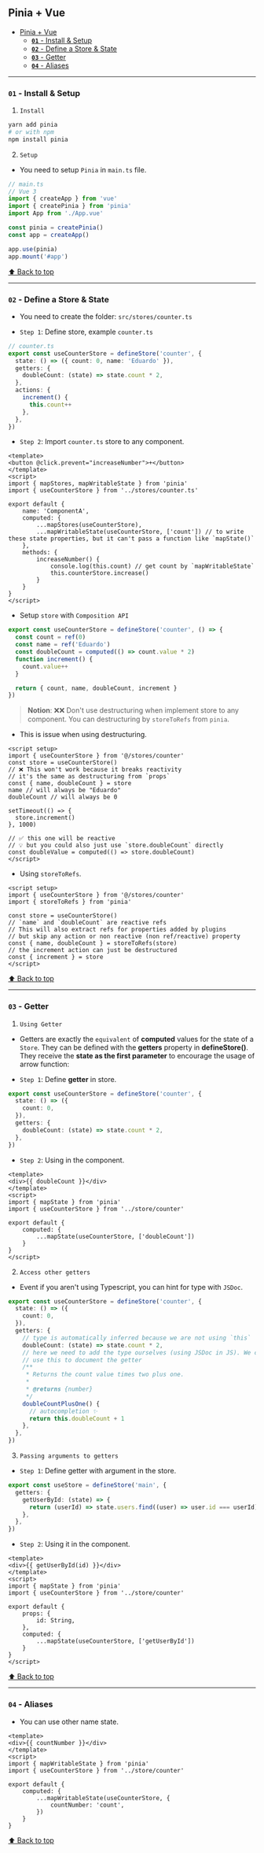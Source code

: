 ## Pinia + Vue

- [Pinia + Vue](#pinia--vue)
  - [**`01`** - Install \& Setup](#01---install--setup)
  - [**`02`** - Define a Store \& State](#02---define-a-store--state)
  - [**`03`** - Getter](#03---getter)
  - [**`04`** - Aliases](#04---aliases)

---

### **`01`** - Install & Setup

1. `Install`

```sh
yarn add pinia
# or with npm
npm install pinia
```

2. `Setup`

- You need to setup `Pinia` in `main.ts` file.

```ts
// main.ts
// Vue 3
import { createApp } from 'vue'
import { createPinia } from 'pinia'
import App from './App.vue'

const pinia = createPinia()
const app = createApp()

app.use(pinia)
app.mount('#app')
```

[⬆️ Back to top](#pinia--vue)

---

### **`02`** - Define a Store & State

- You need to create the folder: `src/stores/counter.ts`

- `Step 1`: Define store, example `counter.ts`

```ts
// counter.ts
export const useCounterStore = defineStore('counter', {
  state: () => ({ count: 0, name: 'Eduardo' }),
  getters: {
    doubleCount: (state) => state.count * 2,
  },
  actions: {
    increment() {
      this.count++
    },
  },
})
```

- `Step 2`: Import `counter.ts` store to any component.

```vue
<template>
<button @click.prevent="increaseNumber">+</button>
</template>
<script>
import { mapStores, mapWritableState } from 'pinia'
import { useCounterStore } from '../stores/counter.ts'

export default {
    name: 'ComponentA',
    computed: {
        ...mapStores(useCounterStore),
        ...mapWritableState(useCounterStore, ['count']) // to write these state properties, but it can't pass a function like `mapState()`
    },
    methods: {
        increaseNumber() {
            console.log(this.count) // get count by `mapWritableState`
            this.counterStore.increase()
        }
    }
}
</script>
```

- Setup `store` with `Composition API`

```ts
export const useCounterStore = defineStore('counter', () => {
  const count = ref(0)
  const name = ref('Eduardo')
  const doubleCount = computed(() => count.value * 2)
  function increment() {
    count.value++
  }

  return { count, name, doubleCount, increment }
})
```

> **Notion**: ❌❌ Don't use destructuring when implement store to any component. You can destructuring by `storeToRefs` from `pinia`.

- This is issue when using destructuring.

```vue
<script setup>
import { useCounterStore } from '@/stores/counter'
const store = useCounterStore()
// ❌ This won't work because it breaks reactivity
// it's the same as destructuring from `props`
const { name, doubleCount } = store
name // will always be "Eduardo"
doubleCount // will always be 0

setTimeout(() => {
  store.increment()
}, 1000)

// ✅ this one will be reactive
// 💡 but you could also just use `store.doubleCount` directly
const doubleValue = computed(() => store.doubleCount)
</script>
```

- Using `storeToRefs`.

```vue
<script setup>
import { useCounterStore } from '@/stores/counter'
import { storeToRefs } from 'pinia'

const store = useCounterStore()
// `name` and `doubleCount` are reactive refs
// This will also extract refs for properties added by plugins
// but skip any action or non reactive (non ref/reactive) property
const { name, doubleCount } = storeToRefs(store)
// the increment action can just be destructured
const { increment } = store
</script>
```

[⬆️ Back to top](#pinia--vue)

---

### **`03`** - Getter

1. `Using Getter`

- Getters are exactly the `equivalent` of **computed** values for the state of a `Store`. They can be defined with the **getters** property in **defineStore()**. They receive the **state as the first parameter** to encourage the usage of arrow function:

- `Step 1`: Define **getter** in store.

```ts
export const useCounterStore = defineStore('counter', {
  state: () => ({
    count: 0,
  }),
  getters: {
    doubleCount: (state) => state.count * 2,
  },
})
```

- `Step 2`: Using in the component.

```vue
<template>
<div>{{ doubleCount }}</div>
</template>
<script>
import { mapState } from 'pinia'
import { useCounterStore } from '../store/counter'

export default {
    computed: {
        ...mapState(useCounterStore, ['doubleCount'])
    }
}
</script>
```

2. `Access other getters`

- Event if you aren't using Typescript, you can hint for type with `JSDoc`.

```ts
export const useCounterStore = defineStore('counter', {
  state: () => ({
    count: 0,
  }),
  getters: {
    // type is automatically inferred because we are not using `this`
    doubleCount: (state) => state.count * 2,
    // here we need to add the type ourselves (using JSDoc in JS). We can also
    // use this to document the getter
    /**
     * Returns the count value times two plus one.
     *
     * @returns {number}
     */
    doubleCountPlusOne() {
      // autocompletion ✨
      return this.doubleCount + 1
    },
  },
})
```

3. `Passing arguments to getters`

- `Step 1`: Define getter with argument in the store.

```ts
export const useStore = defineStore('main', {
  getters: {
    getUserById: (state) => {
      return (userId) => state.users.find((user) => user.id === userId)
    },
  },
})
```

- `Step 2`: Using it in the component.

```vue
<template>
<div>{{ getUserById(id) }}</div>
</template>
<script>
import { mapState } from 'pinia'
import { useCounterStore } from '../store/counter'

export default {
    props: {
        id: String,
    },
    computed: {
        ...mapState(useCounterStore, ['getUserById'])
    }
}
</script>
```

[⬆️ Back to top](#pinia--vue)

---

### **`04`** - Aliases

- You can use other name state.

```vue
<template>
<div>{{ countNumber }}</div>
</template>
<script>
import { mapWritableState } from 'pinia'
import { useCounterStore } from '../store/counter'

export default {
    computed: {
        ...mapWritableState(useCounterStore, {
            countNumber: 'count',
        })
    }
}
```

[⬆️ Back to top](#pinia--vue)